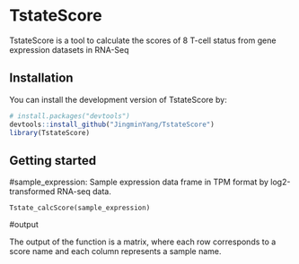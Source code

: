 # TstateScore
TstateScore is a tool to calculate the scores of 8 T-cell status from gene expression datasets in RNA-Seq

## Installation

You can install the development version of TstateScore by:

``` r
# install.packages("devtools")
devtools::install_github("JingminYang/TstateScore")
library(TstateScore)
```

## Getting started

#sample_expression: Sample expression data frame in TPM format by log2-transformed RNA-seq data.
```
Tstate_calcScore(sample_expression)
```
#output

The output of the function is a matrix, where each row corresponds to a score name and each column represents a sample name. 
